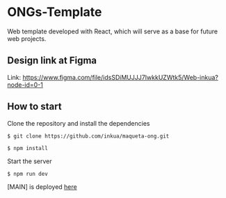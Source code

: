 # ONGs-Template

Web template developed with React, which will serve as a base for future web projects.

## Design link at Figma

Link: https://www.figma.com/file/idsSDiMUJJJ7IwkkUZWtk5/Web-inkua?node-id=0-1

## How to start  

Clone the repository and install the dependencies
```
$ git clone https://github.com/inkua/maqueta-ong.git

$ npm install
```
Start the server
```
$ npm run dev
```
[MAIN] is deployed [here](https://inkua.github.io/maqueta-ong/)
